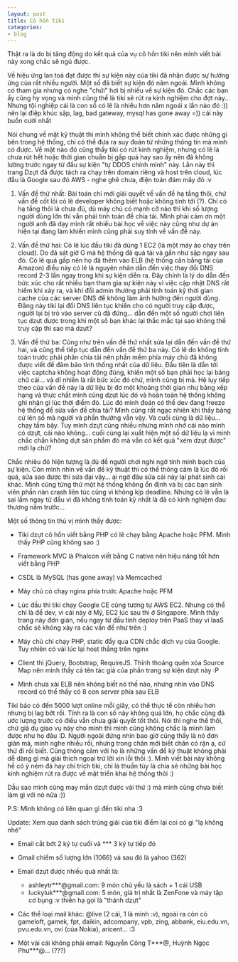 ```yaml
---
layout: post
title: Cô hồn tiki
categories:
- blog
---
```


Thật ra là do bị tăng động do kết quả của vụ cô hồn tiki nên mình viết bài này xong chắc sẽ ngủ được.

Về hiệu ứng lan toả đạt được thì sự kiện này của tiki đã nhận được sự hưởng ứng của rất nhiều người. Một số đã biết sự kiện đó năm ngoái. Mình không có tham gia nhưng có nghe "chửi" hơi bị nhiều về sự kiện đó. Chắc các bạn ấy cũng hy vọng và mình cũng thế là tiki sẽ rút ra kinh nghiệm cho đợt này... Nhưng tội nghiệp cái là con số có lẽ là nhiều hơn năm ngoái x lần nào đó :)) nên lại điệp khúc sập, lag, bad gateway, mysql has gone away =)) cái này buồn cười nhất

Nói chung về mặt kỹ thuật thì mình không thể biết chính xác được những gì bên trong hệ thống, chỉ có thể đưa ra suy đoán từ những thông tin mà mình có được. Về mặt nào đó cũng thấy tiki có rút kinh nghiệm, nhưng có lẽ là chưa rút hết hoặc thời gian chuẩn bị gấp quá hay sao ấy nên đã không lường trước ngay từ đầu sự kiện "tự DDOS chính mình" này. Lần này thì trang Dzựt đã được tách ra chạy trên domain riêng và host trên cloud, lúc đầu là Google sau đó AWS - nghe ghê chưa, điện toán đám mây đó :v

1. Vấn đề thứ nhất: Bài toán chỉ mới giải quyết về vấn đề hạ tầng thôi, chứ vấn đề cốt lõi có lẽ developer không biết hoặc không tính tới (?). Chỉ có hạ tầng thôi là chưa đủ, dù máy chủ có mạnh cỡ nào thì khi số lượng người dùng lớn thì vẫn phải tính toán để chia tải. Mình phải cảm ơn một người anh đã dạy mình rất nhiều bài học về việc này cũng như dự án hiện tại đang làm khiến mình cũng phải suy tính về vấn đề này.

2. Vấn đề thứ hai: Có lẽ lúc đầu tiki đã dùng 1 EC2 (là một máy ảo chạy trên cloud). Do đã sát giờ G mà hệ thống đã quá tải và gần như sập ngay sau đó. Có lẽ quá gấp nên họ đã thêm vào ELB (hệ thống cân bằng tải của Amazon) điều này có lẽ là nguyên nhân dẫn đến việc thay đổi DNS record 2-3 lần ngay trong khi sự kiện diễn ra. Đây chính là lý do dẫn đến bức xúc cho rất nhiều bạn tham gia sự kiện này vì việc cập nhật DNS rất hiếm khi xảy ra, và khi đổi admin thường phải tính toán kỹ thời gian cache của các server DNS để không làm ảnh hưởng đến người dùng. Đằng này tiki lại đổi DNS liên tục khiến cho có người truy cập được, người lại bị trỏ vào server cũ đã đứng... dẫn đến một số người chơi liên tục dzựt được trong khi một số bạn khác lại thắc mắc tại sao không thể truy cập thì sao mà dzựt?

3. Vấn đề thứ ba: Cũng như trên vấn đề thứ nhất sửa lại dẫn đến vấn đề thứ hai, và cũng thế tiếp tục dẫn đến vấn đề thứ ba này. Có lẽ do không tính toán trước phải phân chia tải nên phần mềm phía máy chủ đã không được viết để đảm bảo tính thống nhất của dữ liệu. Đầu tiên là dẫn tới việc captcha không hoạt động đúng, khiến một số bạn phải học lại bảng chữ cái... và dĩ nhiên là rất bức xúc đó chứ, mình cũng bị mà. Hệ lụy tiếp theo của vấn đề này là dữ liệu bị đơ một khoảng thời gian như bảng xếp hạng và thực chất mình cũng dzựt lúc đó và hoàn toàn hệ thống không ghi nhận gì lúc thời điểm đó. Lúc đó mình đoán có thể dev đang freeze hệ thống để sửa vấn đề chia tải? Mình cũng rất ngạc nhiên khi thấy bảng cứ lên số mà người và phần thưởng vẫn vậy. Và cuối cùng là dữ liệu... chạy tầm bậy. Tuy mình dzựt cũng nhiều nhưng mình nhớ cái nào mình có dzựt, cái nào không... cuối cùng lại xuất hiện một số dữ liệu lạ vì mình chắc chắn không dựt sản phẩm đó mà vẫn có kết quả "xém dzụt được" mới lạ chứ?

Chắc nhiêu đó hiện tượng là đủ để người chơi nghi ngờ tính minh bạch của sự kiện. Còn mình nhìn về vấn đề kỹ thuật thì có thể thông cảm là lúc đó rối quá, sửa sao được thì sửa đại vậy... ai ngờ đâu sửa cái này lại phát sinh cái khác. Mình cũng từng thử một hệ thống không ổn định và bị các bạn sinh viên phần nàn crash liên túc cũng vì không kịp deadline. Nhưng có lẽ vẫn là sai lầm ngay từ đầu vì đã không tính toán kỹ nhất là đã có kinh nghiệm đau thương năm trước...

Một số thông tin thú vị mình thấy được:

* Tiki dzựt cô hồn viết bằng PHP có lẽ chạy bằng Apache hoặc PFM. Mình thấy PHP cũng không sao :)

* Framework MVC là Phalcon viết bằng C native nên hiệu năng tốt hơn viết bằng PHP

* CSDL là MySQL (has gone away) và Memcached

* Máy chủ có chạy nginx phía trước Apache hoặc PFM

* Lúc đầu thì tiki chạy Google CE cũng tương tự AWS EC2. Nhưng có thể chỉ là để dev, vì cái này ở Mỹ, EC2 lúc sau thì ở Singapore. Mình thấy trang này đơn giản, nếu ngay từ đầu tính deploy trên PaaS thay vì IaaS chắc sẽ không xảy ra các vần đề như trên :)

* Máy chủ chỉ chạy PHP, static đẩy qua CDN chắc dịch vụ của Google. Tuy nhiên có vài lúc lại host thẳng trên nginx

* Client thì jQuery, Bootstrap, RequireJS. Thỉnh thoảng quên xóa Source Map nên mình thấy cả tên tác giả của phần trang sự kiện dzựt này :P

* Mình chưa xài ELB nên không biết nó thế nào, nhưng nhìn vào DNS record có thể thấy có 8 con server phía sau ELB

Tiki bảo có đến 5000 lượt online mỗi giây, có thể thực tế còn nhiều hơn nhưng bị lag bớt rồi. Tính ra là con số này không quá lớn, họ chắc cũng đã ước lượng trước có điều vẫn chưa giải quyết tốt thôi. Nói thì nghe thế thôi, chứ giả dụ giao vụ này cho mình thì mình cũng không chắc là mình làm được như họ đâu :D. Người ngoài đứng nhìn bao giờ cũng thấy là nó đơn giản mà, mình nghe nhiều rồi, nhưng trong chăn mới biết chăn có rận ạ, cứ thử đi rồi biết. Cũng thông cảm với họ là những vấn đề kỹ thuật không phải dễ dàng gì mà giải thích ngoại trừ lời xin lỗi thôi :). Mình viết bài này không hề có ý ném đá hay chỉ trích tiki, chỉ là thuần túy là chia sẻ những bài học kinh nghiệm rút ra được về mặt triển khai hệ thống thôi :)

Dẫu sao mình cũng may mắn dzựt được vài thứ :) mà mình cũng chưa biết làm gì với nó nữa :))

P.S: Mình không có liên quan gì đến tiki nha :3

Update: Xem qua danh sách trúng giải của tiki điểm lại coi có gì "lạ không nhé"

* Email cắt bớt 2 ký tự cuối và *** 3 ký tự tiếp đó

* Gmail chiếm số lượng lớn (1066) và sau đó là yahoo (362)

* Email dzựt được nhiều quà nhất là:

  - ashleytr***@gmail.com: 9 món chủ yếu là sách + 1 cái USB
  - luckyluk***@gmail.com: 5 món, giá trị nhất là ZenFone và máy tập cơ bụng :v thiên hạ gọi là "thánh dzựt"

* Các thể loại mail khác: @live (2 cái, 1 là mình :v), ngoài ra còn có gameloft, gamek, fpt, daikin, adcompany, vpb, zing, abbank, eiu.edu.vn, pvu.edu.vn, ovi (của Nokia), aricent... :3

* Một vài cái không phải email: Nguyễn Công T\*\*\*@, Huỳnh Ngọc Phư\*\*\*@... (???)